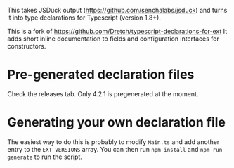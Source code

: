 This takes JSDuck output (https://github.com/senchalabs/jsduck) and turns it into type declarations for Typescript (version 1.8+).

This is a fork of https://github.com/Dretch/typescript-declarations-for-ext
It adds short inline documentation to fields and configuration interfaces for constructors.

Pre-generated declaration files
===============================

Check the releases tab. Only 4.2.1 is pregenerated at the moment.

Generating your own declaration file
====================================
The easiest way to do this is probably to modify `Main.ts` and add another entry to the `EXT_VERSIONS` array. You can then run `npm install` and `npm run generate` to run the script.
